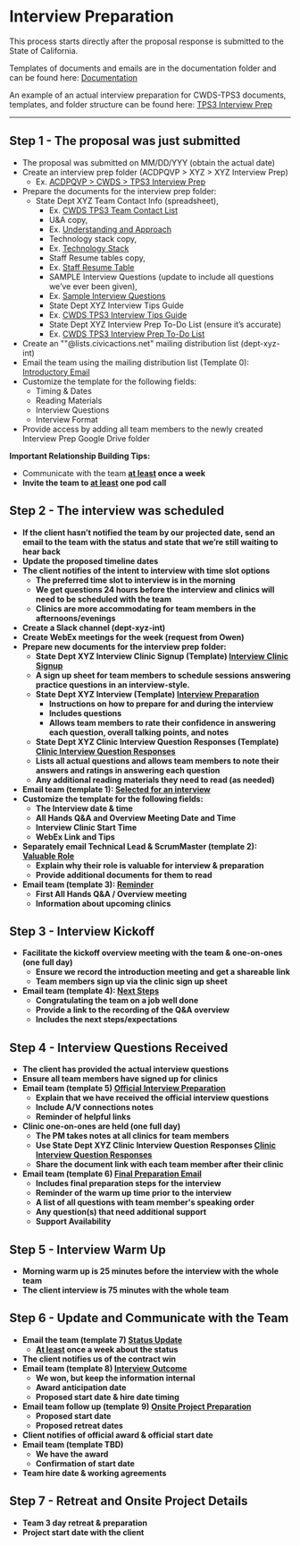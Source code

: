 # Interview Preparation

This process starts directly after the proposal response is submitted to the State of California.

Templates of documents and emails are in the documentation folder and can be found here: [Documentation](https://drive.google.com/drive/u/0/folders/0B3AWLsJ2aaPYY2VKRVZXUTZlc00)

An example of an actual interview preparation for CWDS-TPS3 documents, templates, and folder structure can be found here: [TPS3 Interview Prep](https://drive.google.com/drive/u/0/folders/0ByMs0asyk4PpSi1FRHlwUkc0cjg)

 ----
 ## Step 1 - The proposal was just submitted
* The proposal was submitted on MM/DD/YYY (obtain the actual date)
* Create an interview prep folder (ACDPQVP > XYZ > XYZ Interview Prep)
  * Ex. [ACDPQVP > CWDS > TPS3 Interview Prep](https://drive.google.com/drive/u/0/folders/0ByMs0asyk4PpSi1FRHlwUkc0cjg)
* Prepare the documents for the interview prep folder:
  * State Dept XYZ Team Contact Info (spreadsheet),
    * Ex. [CWDS TPS3 Team Contact List](https://docs.google.com/a/civicactions.net/spreadsheets/d/1osERhXHsibcPrhdgQYFBBj--bVF5IaT7mldaCIJ5fyM/edit?usp=sharing)
    * U&A copy,
     * Ex. [Understanding and Approach](https://drive.google.com/a/civicactions.net/file/d/0B0bUEywUIyjER2liMGNPbGdpdkU/view?usp=sharing)
    * Technology stack copy,
     * Ex. [Technology Stack](https://drive.google.com/a/civicactions.net/file/d/0B0bUEywUIyjEVVNGSzJ5dmF5SDg/view?usp=sharing)
    * Staff Resume tables copy,
     * Ex. [Staff Resume Table](https://drive.google.com/a/civicactions.net/file/d/0B0bUEywUIyjEX0RFVHR0dXZPNTQ/view?usp=sharing)
    * SAMPLE Interview Questions (update to include all questions we’ve ever been given),
     * Ex. [Sample Interview Questions](https://docs.google.com/a/civicactions.net/document/d/1x8Q3G9sY6WlK8CMYOZvxiglKhr5VZ6Wk7og3wHb9kH4/edit?usp=sharing)
    * State Dept XYZ Interview Tips Guide
     * Ex. [CWDS TPS3 Interview Tips Guide](https://docs.google.com/a/civicactions.net/document/d/1RuCHBnQ4R4VUWiqGyb4JN-r_xHHrhBy8rztmN9T05Kc/edit?usp=sharing)
    * State Dept XYZ Interview Prep To-Do List (ensure it’s accurate)
     * Ex. [CWDS TPS3 Interview Prep To-Do List](https://docs.google.com/a/civicactions.net/document/d/1RuCHBnQ4R4VUWiqGyb4JN-r_xHHrhBy8rztmN9T05Kc/edit?usp=sharing)
* Create an ""@lists.civicactions.net" mailing distribution list (dept-xyz-int)
* Email the team using the mailing distribution list (Template 0): [Introductory Email](https://docs.google.com/a/civicactions.net/document/d/1cw08aEbvPm5lBfACCxTYBDHJO2lt6lP0tRT0oYCurfw/edit?usp=sharing)
 * Customize the template for the following fields:
   * Timing & Dates
   * Reading Materials
   * Interview Questions
   * Interview Format
* Provide access by adding all team members to the newly created Interview Prep Google Drive folder


 <b>Important Relationship Building Tips:</b>
* Communicate with the team <u><b>at least</u> once a week
* Invite the team to <u><b>at least</u> one pod call

## Step 2 - The interview was scheduled
 * If the client hasn’t notified the team by our projected date, send an email to the team with the status and state that we’re still waiting to hear back
  * Update the proposed timeline dates
 * The client notifies of the intent to interview with time slot options
   * The preferred time slot to interview is in the morning
    * We get questions 24 hours before the interview and clinics will need to be scheduled with the team
    * Clinics are more accommodating for team members in the afternoons/evenings
 * Create a Slack channel (dept-xyz-int)
 * Create WebEx meetings for the week (request from Owen)
 * Prepare new documents for the interview prep folder:
   * State Dept XYZ Interview Clinic Signup (Template) [Interview Clinic Signup](https://docs.google.com/a/civicactions.net/spreadsheets/d/1mVvnDjBDHftyzlyc-veLjFXuJH4iEsI3hJ0BIhYeH9k/edit?usp=sharing)
    * A sign up sheet for team members to schedule sessions answering practice questions in an interview-style.
   * State Dept XYZ Interview (Template) [Interview Preparation](https://docs.google.com/a/civicactions.net/spreadsheets/d/1_WUMl0US6wC9r43j55dxQRC396W-awfamC1x0iveFzA/edit?usp=sharing)
     * Instructions on how to prepare for and during the interview
     * Includes questions
     * Allows team members to rate their confidence in answering each question, overall talking points, and notes
   * State Dept XYZ Clinic Interview Question Responses (Template) [Clinic Interview Question Responses](https://docs.google.com/a/civicactions.net/document/d/1YrYg5OvscL0E80eYxCi-HVovVvVesSXAZZfuiG2FSDE/edit?usp=sharing)
    * Lists all actual questions and allows team members to note their answers and ratings in answering each question
   * Any additional reading materials they need to read (as needed)
 * Email team (template 1): [Selected for an interview](https://docs.google.com/a/civicactions.net/document/d/1Oy2Puys-sbMlU2nUBV-yJP1zcJqy8Sm6dAr4xulmLfA/edit?usp=sharing)
  * Customize the template for the following fields:
    * The Interview date & time
    * All Hands Q&A and Overview Meeting Date and Time
    * Interview Clinic Start Time
    * WebEx Link and Tips
 * Separately email Technical Lead & ScrumMaster (template 2): [Valuable Role](https://docs.google.com/a/civicactions.net/document/d/1Ox2_m0l7ag1LR7x6e8iG0vSJyvUtIoLKLZaXAblBbZY/edit?usp=sharing)
   * Explain why their role is valuable for interview & preparation
   * Provide additional documents for them to read
 * Email team (template 3): [Reminder](https://docs.google.com/a/civicactions.net/document/d/1fXARLPBcbs2OyTsnYqqQeWciNq3ziKk26W8u_z7zlIY/edit?usp=sharing)
   * First All Hands Q&A / Overview meeting
   * Information about upcoming clinics

## Step 3 - Interview Kickoff
 * Facilitate the kickoff overview meeting with the team & one-on-ones (one full day)
   * Ensure we record the introduction meeting and get a shareable link
   * Team members sign up via the clinic sign up sheet
 * Email team (template 4): [Next Steps](https://docs.google.com/a/civicactions.net/document/d/15UHOmrn5yYzM-RIlttULdSwfu2789TTt_zOtxTrHdh4/edit?usp=sharing)
    *  Congratulating the team on a job well done
    *  Provide a link to the recording of the Q&A overview
    *  Includes the next steps/expectations

## Step 4 - Interview Questions Received
 * The client has provided the actual interview questions
 * Ensure all team members have signed up for clinics
 * Email team (template 5) [Official Interview Preparation](https://docs.google.com/a/civicactions.net/document/d/1bcgFX9t1RHiwx59VbyYKZfTl4a-rKNDbP7T6eRrrea0/edit?usp=sharing)
    *  Explain that we have received the official interview questions
    *  Include A/V connections notes
    *  Reminder of helpful links
 * Clinic one-on-ones are held (one full day)
    * The PM takes notes at all clinics for team members
    * Use State Dept XYZ Clinic Interview Question Responses [Clinic Interview Question Responses](https://docs.google.com/a/civicactions.net/document/d/1YrYg5OvscL0E80eYxCi-HVovVvVesSXAZZfuiG2FSDE/edit?usp=sharing)
    * Share the document link with each team member after their clinic
 * Email team (template 6) [Final Preparation Email](https://docs.google.com/a/civicactions.net/document/d/1SGbqj0xo55DnbpTvSerisLLb7o0dC0CtyX46ERa4pxI/edit?usp=sharing)
    * Includes final preparation steps for the interview
    * Reminder of the warm up time prior to the interview
    * A list of all questions with team member's speaking order
    * Any question(s) that need additional support
    * Support Availability


## Step 5 - Interview Warm Up
 * Morning warm up is 25 minutes before the interview with the whole team
 * The client interview is 75 minutes with the whole team

## Step 6 - Update and Communicate with the Team
 * Email the team (template 7) [Status Update](https://docs.google.com/a/civicactions.net/document/d/1BnCLVYYsU2rkN5ot5KgOf_xplIWRKxOyqoak1vn51Oo/edit?usp=sharing)
    *  <u><b>At least</u> once a week about the status
 * The client notifies us of the contract win
 * Email team (template 8) [Interview Outcome](https://docs.google.com/a/civicactions.net/document/d/1oclVAKoMTMKA8bxygGihcRgKe0TNAvszNa-5reKBiWU/edit?usp=sharing)
    *  We won, but keep the information internal
    *  Award anticipation date
    *  Proposed start date & hire date timing
 * Email team follow up (template 9) [Onsite Project Preparation](https://docs.google.com/a/civicactions.net/document/d/1P87vqYh6i5f64WjdUkfRG3srnq8LbMMTpOVXmESYtnY/edit?usp=sharing)
    *  Proposed start date
    *  Proposed retreat dates
 * Client notifies of official award & official start date
 * Email team (template TBD)
    *  We have the award
    *  Confirmation of start date
 * Team hire date & working agreements

## Step 7 - Retreat and Onsite Project Details
 * Team 3 day retreat & preparation
 * Project start date with the client
